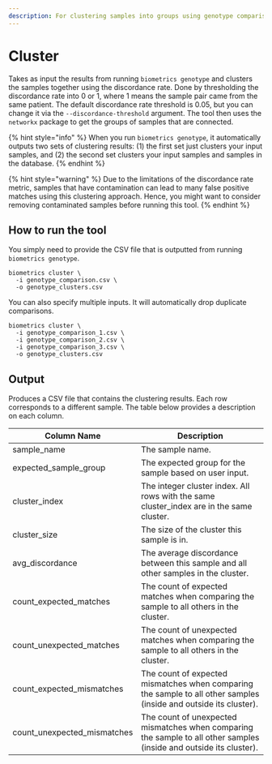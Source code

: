 ```yaml
---
description: For clustering samples into groups using genotype comparison data.
---
```


# Cluster

Takes as input the results from running `biometrics genotype` and clusters the samples together using the discordance rate. Done by thresholding the discordance rate into 0 or 1, where 1 means the sample pair came from the same patient. The default discordance rate threshold is 0.05, but you can change it via the `--discordance-threshold` argument. The tool then uses the `networkx` package to get the groups of samples that are connected.

{% hint style="info" %}
When you run `biometrics genotype`, it automatically outputs two sets of clustering results: (1) the first set just clusters your input samples, and (2) the second set clusters your input samples and samples in the database.
{% endhint %}

{% hint style="warning" %}
Due to the limitations of the discordance rate metric, samples that have contamination can lead to many false positive matches using this clustering approach. Hence, you might want to consider removing contaminated samples before running this tool.
{% endhint %}

## How to run the tool

You simply need to provide the CSV file that is outputted from running `biometrics genotype`.

```
biometrics cluster \
  -i genotype_comparison.csv \
  -o genotype_clusters.csv
```

You can also specify multiple inputs. It will automatically drop duplicate comparisons.

```
biometrics cluster \
  -i genotype_comparison_1.csv \
  -i genotype_comparison_2.csv \
  -i genotype_comparison_3.csv \
  -o genotype_clusters.csv
```

## Output

Produces a CSV file that contains the clustering results. Each row corresponds to a different sample. The table below provides a description on each column.

| Column Name                   | Description                                                                                                         |
| ----------------------------- | ------------------------------------------------------------------------------------------------------------------- |
| sample\_name                  | The sample name.                                                                                                    |
| expected\_sample\_group       | The expected group for the sample based on user input.                                                              |
| cluster\_index                | The integer cluster index. All rows with the same cluster\_index are in the same cluster.                           |
| cluster\_size                 | The size of the cluster this sample is in.                                                                          |
| avg\_discordance              | The average discordance between this sample and all other samples in the cluster.                                   |
| count\_expected\_matches      | The count of expected matches when comparing the sample to all others in the cluster.                               |
| count\_unexpected\_matches    | The count of unexpected matches when comparing the sample to all others in the cluster.                             |
| count\_expected\_mismatches   | The count of expected mismatches when comparing the sample to all other samples (inside and outside its cluster).   |
| count\_unexpected\_mismatches | The count of unexpected mismatches when comparing the sample to all other samples (inside and outside its cluster). |
